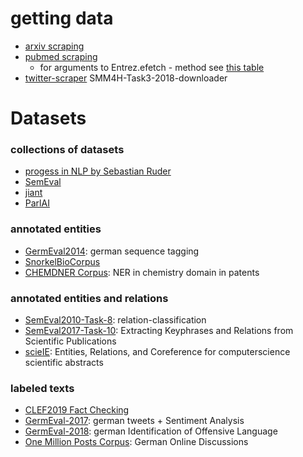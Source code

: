 # getting data
* [arxiv scraping](arxiv_scraping/scrape_arxiv.py)
* [pubmed scraping](pubmed_scraping/query_scrape_pubmed.py)  
  * for arguments to Entrez.efetch - method see [this table](https://www.ncbi.nlm.nih.gov/books/NBK25499/table/chapter4.T._valid_values_of__retmode_and/?report=objectonly)
* [twitter-scraper](twitter_smm4h_2018_task3/download_binary_twitter_data.py) SMM4H-Task3-2018-downloader

# Datasets
### collections of datasets
* [progess in NLP by Sebastian Ruder](https://github.com/sebastianruder/NLP-progress)
* [SemEval](https://aclweb.org/aclwiki/SemEval_Portal)
* [jiant](https://github.com/jsalt18-sentence-repl/jiant.git)
* [ParlAI](https://github.com/facebookresearch/ParlAI)

### annotated entities
* [GermEval2014](https://sites.google.com/site/germeval2014ner/data): german sequence tagging
* [SnorkelBioCorpus](https://github.com/HazyResearch/snorkel-biocorpus)
* [CHEMDNER Corpus](https://biocreative.bioinformatics.udel.edu/resources/biocreative-iv/chemdner-corpus/): NER in chemistry domain in patents

### annotated entities and relations
* [SemEval2010-Task-8](https://docs.google.com/document/d/1QO_CnmvNRnYwNWu1-QCAeR5ToQYkXUqFeAJbdEhsq7w/preview): relation-classification
* [SemEval2017-Task-10](https://scienceie.github.io/resources.html):  Extracting Keyphrases and Relations from Scientific Publications
* [scieIE](http://ssli.ee.washington.edu/tial/projects/sciIE/data/): Entities, Relations, and Coreference for computerscience scientific abstracts  

### labeled texts
* [CLEF2019 Fact Checking](https://github.com/apepa/clef2019-factchecking-task1)
* [GermEval-2017](https://sites.google.com/view/germeval2017-absa/home): german tweets + Sentiment Analysis
* [GermEval-2018](https://projects.fzai.h-da.de/iggsa/germeval-2018/): german Identification of Offensive Language
* [One Million Posts Corpus](https://ofai.github.io/million-post-corpus/): German Online Discussions